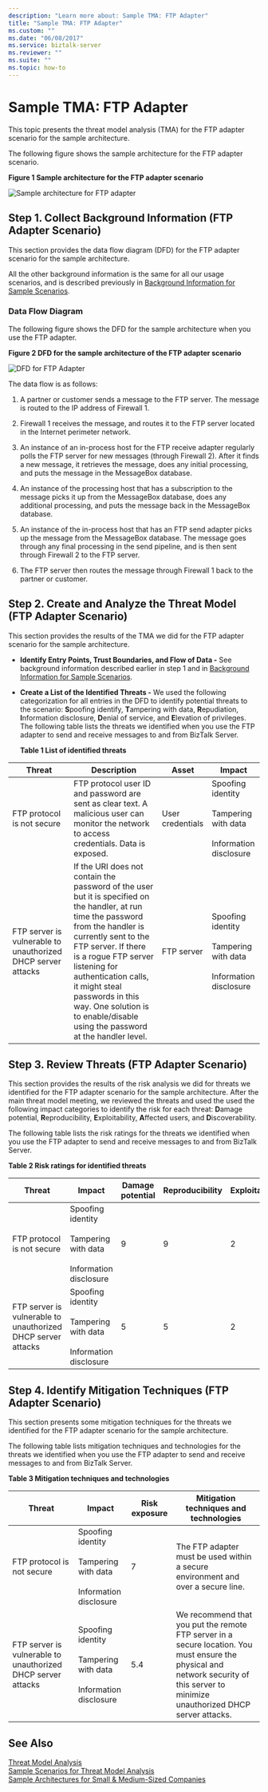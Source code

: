 ```yaml
---
description: "Learn more about: Sample TMA: FTP Adapter"
title: "Sample TMA: FTP Adapter"
ms.custom: ""
ms.date: "06/08/2017"
ms.service: biztalk-server
ms.reviewer: ""
ms.suite: ""
ms.topic: how-to
---
```

# Sample TMA: FTP Adapter
This topic presents the threat model analysis (TMA) for the FTP adapter scenario for the sample architecture.  
  
 The following figure shows the sample architecture for the FTP adapter scenario.  
  
 **Figure 1 Sample architecture for the FTP adapter scenario**  
  
 ![Sample architecture for FTP adapter](../core/media/tdi-sec-refarch-ftp.gif "TDI_Sec_RefArch_FTP")  
  
## Step 1. Collect Background Information (FTP Adapter Scenario)  
 This section provides the data flow diagram (DFD) for the FTP adapter scenario for the sample architecture.  
  
 All the other background information is the same for all our usage scenarios, and is described previously in [Background Information for Sample Scenarios](../core/background-information-for-sample-scenarios.md).  
  
### Data Flow Diagram  
 The following figure shows the DFD for the sample architecture when you use the FTP adapter.  
  
 **Figure 2 DFD for the sample architecture of the FTP adapter scenario**  
  
 ![DFD for FTP Adapter](../core/media/tdi-sec-refarch-dfd-ftp.gif "TDI_Sec_RefArch_DFD_FTP")  
  
 The data flow is as follows:  
  
1.  A partner or customer sends a message to the FTP server. The message is routed to the IP address of Firewall 1.  
  
2.  Firewall 1 receives the message, and routes it to the FTP server located in the Internet perimeter network.  
  
3.  An instance of an in-process host for the FTP receive adapter regularly polls the FTP server for new messages (through Firewall 2). After it finds a new message, it retrieves the message, does any initial processing, and puts the message in the MessageBox database.  
  
4.  An instance of the processing host that has a subscription to the message picks it up from the MessageBox database, does any additional processing, and puts the message back in the MessageBox database.  
  
5.  An instance of the in-process host that has an FTP send adapter picks up the message from the MessageBox database. The message goes through any final processing in the send pipeline, and is then sent through Firewall 2 to the FTP server.  
  
6.  The FTP server then routes the message through Firewall 1 back to the partner or customer.  
  
## Step 2. Create and Analyze the Threat Model (FTP Adapter Scenario)  
 This section provides the results of the TMA we did for the FTP adapter scenario for the sample architecture.  
  
- **Identify Entry Points, Trust Boundaries, and Flow of Data -** See background information described earlier in step 1 and in [Background Information for Sample Scenarios](../core/background-information-for-sample-scenarios.md).  
  
- **Create a List of the Identified Threats -** We used the following categorization for all entries in the DFD to identify potential threats to the scenario: **S**poofing identify, **T**ampering with data, **R**epudiation, **I**nformation disclosure, **D**enial of service, and **E**levation of privileges. The following table lists the threats we identified when you use the FTP adapter to send and receive messages to and from BizTalk Server.  
  
  **Table 1 List of identified threats**  
  
|Threat|Description|Asset|Impact|  
|------------|-----------------|-----------|------------|  
|FTP protocol is not secure|FTP protocol user ID and password are sent as clear text. A malicious user can monitor the network to access credentials. Data is exposed.|User credentials|Spoofing identity<br /><br /> Tampering with data<br /><br /> Information disclosure|  
|FTP server is vulnerable to unauthorized DHCP server attacks|If the URI does not contain the password of the user but it is specified on the handler, at run time the password from the handler is currently sent to the FTP server. If there is a rogue FTP server listening for authentication calls, it might steal passwords in this way. One solution is to enable/disable using the password at the handler level.|FTP server|Spoofing identity<br /><br /> Tampering with data<br /><br /> Information disclosure|  
  
## Step 3. Review Threats (FTP Adapter Scenario)  
 This section provides the results of the risk analysis we did for threats we identified for the FTP adapter scenario for the sample architecture. After the main threat model meeting, we reviewed the threats and used the used the following impact categories to identify the risk for each threat: **D**amage potential, **R**eproducibility, **E**xploitability, **A**ffected users, and **D**iscoverability.  
  
 The following table lists the risk ratings for the threats we identified when you use the FTP adapter to send and receive messages to and from BizTalk Server.  
  
 **Table 2 Risk ratings for identified threats**  
  
|Threat|Impact|Damage potential|Reproducibility|Exploitability|Affected users|Discoverability|Risk exposure|  
|------------|------------|----------------------|---------------------|--------------------|--------------------|---------------------|-------------------|  
|FTP protocol is not secure|Spoofing identity<br /><br /> Tampering with data<br /><br /> Information disclosure|9|9|2|10|5|7|  
|FTP server is vulnerable to unauthorized DHCP server attacks|Spoofing identity<br /><br /> Tampering with data<br /><br /> Information disclosure|5|5|2|10|5|5.4|  
  
## Step 4. Identify Mitigation Techniques (FTP Adapter Scenario)  
 This section presents some mitigation techniques for the threats we identified for the FTP adapter scenario for the sample architecture.  
  
 The following table lists mitigation techniques and technologies for the threats we identified when you use the FTP adapter to send and receive messages to and from BizTalk Server.  
  
 **Table 3 Mitigation techniques and technologies**  
  
|Threat|Impact|Risk exposure|Mitigation techniques and technologies|  
|------------|------------|-------------------|--------------------------------------------|  
|FTP protocol is not secure|Spoofing identity<br /><br /> Tampering with data<br /><br /> Information disclosure|7|The FTP adapter must be used within a secure environment and over a secure line.|  
|FTP server is vulnerable to unauthorized DHCP server attacks|Spoofing identity<br /><br /> Tampering with data<br /><br /> Information disclosure|5.4|We recommend that you put the remote FTP server in a secure location. You must ensure the physical and network security of this server to minimize unauthorized DHCP server attacks.|  
  
## See Also  
 [Threat Model Analysis](../core/threat-model-analysis.md)   
 [Sample Scenarios for Threat Model Analysis](../core/sample-scenarios-for-threat-model-analysis.md)   
 [Sample Architectures for Small & Medium-Sized Companies](../core/sample-architectures-for-small-medium-sized-companies.md)
